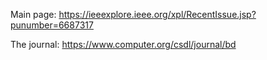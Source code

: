 Main page:
https://ieeexplore.ieee.org/xpl/RecentIssue.jsp?punumber=6687317

The journal:
https://www.computer.org/csdl/journal/bd
